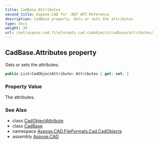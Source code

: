 ```yaml
---
title: CadBase.Attributes
second_title: Aspose.CAD for .NET API Reference
description: CadBase property. Gets or sets the attributes
type: docs
weight: 30
url: /net/aspose.cad.fileformats.cad.cadobjects/cadbase/attributes/
---
```

## CadBase.Attributes property

Gets or sets the attributes.

```csharp
public List<CadObjectAttribute> Attributes { get; set; }
```

### Property Value

The attributes.

### See Also

* class [CadObjectAttribute](../../cadobjectattribute/)
* class [CadBase](../)
* namespace [Aspose.CAD.FileFormats.Cad.CadObjects](../../cadbase/)
* assembly [Aspose.CAD](../../../)


